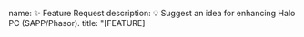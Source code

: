 name: ✨ Feature Request
description: 💡 Suggest an idea for enhancing Halo PC (SAPP/Phasor).
title: "[FEATURE] <title>"
labels: [ "Feature", "Needs Review" ]
assignees: ''

body:
- type: markdown
  attributes:
  value: |
  ## 📋 Selection Checklist
  - [ ] To mark your selection, put an 'x' between the brackets: [x]

      ### 🎮 Will the script be for Halo PC, CE, or BOTH?
      * [ ] Halo PC
      * [ ] Halo Custom Edition
      * [ ] Both (cross compatibility)

      ### 🛠️ What server extension are you using?
      * [ ] SAPP
        * #### What version of SAPP are you using?
          * [ ] 10.1
          * [ ] 10.0
          * [ ] 9.8.1
          * [ ] Earlier version?
          * [ ] Unsure

          <sub>You can find this information in your `sapp.log` file. When SAPP loads, it creates an entry in this file with a line that looks like this: `2017-05-25 12:30:0 LOAD SAPP was loaded, Version 10.0 CE`.</sub>

      * [ ] PHASOR
        * #### What version of PHASOR are you using?
          * [ ] 2.0+ (latest)
          * [ ] 10059
          * [ ] 10058
          * [ ] 10057
          * [ ] Unsure

      ### 🗺️ Will the script be run on a custom map? (non-stock)
      * [ ] Yes
      * [ ] No
      * [ ] Unsure

      ### 🎯 Will the script need to be map and/or gametype specific?
      * [ ] Yes
      * [ ] No
      * [ ] Unsure

      ## 📝 Script Details:
      Please provide a detailed description of your feature request so I can assist you effectively.

      _write your description here..._
